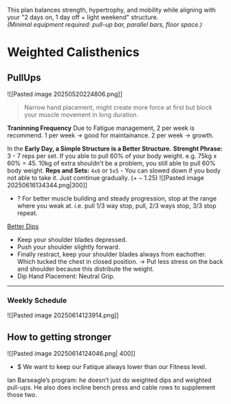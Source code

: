 This plan balances strength, hypertrophy, and mobility while aligning with your "2 days on, 1 day off + light weekend" structure.  
*(Minimal equipment required: pull-up bar, parallel bars, floor space.)*

# Weighted Calisthenics
## PullUps
![[Pasted image 20250520224806.png]]
>Narrow hand placement, might create more force at first but block your muscle movement in long duration. 

**Traninning Frequency**
Due to Fatigue management, 2 per week is recommend. 
1 per week -> good for maintainance. 
2 per week -> growth.

In the **Early Day, a Simple Structure is a Better Structure.**
**Strenght Phrase:** 3 - 7 reps per set. 
If you able to pull 60% of your body weight. e.g. 75kg x 60% = 45. 10kg of extra shouldn't be a problem, you still able to pull 60% body weight. 
**Reps and Sets:** `4x6` or `5x5` - You can slowed down if you body not able to take it. Just comtinue gradually. ($+-1.25$)
![[Pasted image 20250616134344.png|300]]
+ ? For better muscle building and steady progression, stop at the range where you weak at. i.e. pull 1/3 way stop, pull, 2/3 ways stop, 3/3 stop repeat. 


[Better Dips](https://youtu.be/bD8z4Jyax90?si=08ueCiDKVEwXhH_1) 
+ Keep your shoulder blades depressed.
+ Push your shoulder slightly forward. 
+ Finally restract, keep your shoulder blades always from eachother. Which tucked the chest in closed position. -> Put less stress on the back and shoulder because this distribute the weight. 
+ Dip Hand Placement: Neutral Grip.   

---

### **Weekly Schedule**  
![[Pasted image 20250614123914.png]]

## How to getting stronger 
![[Pasted image 20250614124046.png| 400]]
+ $ We want to keep our Fatique always lower than our Fitness level. 


Ian Barseagle’s program: he doesn’t just do weighted dips and weighted pull-ups. He also does incline bench press and cable rows to supplement those two.
